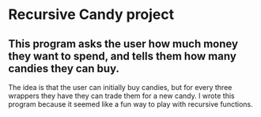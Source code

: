 # Recursive Candy project
This program asks the user how much money they want to spend, and tells them how many candies they can buy.
---
The idea is that the user can initially buy candies, 
but for every three wrappers they have they can trade them for a new candy.
I wrote this program because it seemed like a fun way to play with recursive functions.
